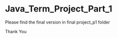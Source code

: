 # Java_Term_Project_Part_1
Please find the final version in final project_p1 folder
<p>Thank You</p> 
